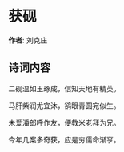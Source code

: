 # 获砚

**作者**: 刘克庄

## 诗词内容

二砚温如玉琢成，信知天地有精英。

马肝紫润尤宜沐，鹆眼青圆宛似生。

未爱潘郎呼作友，便教米老拜为兄。

今年几案多奇获，应是穷儒命渐亨。

